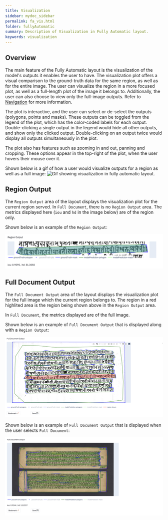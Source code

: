```yaml
---
title: Visualization
sidebar: mydoc_sidebar
permalink: fa_vis.html
folder: fullyAutomatic
summary: Description of Visualization in Fully Automatic layout.
keywords: visualization
---
```


## Overview

The main feature of the Fully Automatic layout is the visualization of the model's outputs it enables the user to have. The visualization plot offers a visual comparison to the ground-truth data for the same region, as well as for the entire image. The user can visualize the region in a more focused plot, as well as a full-length plot of the image it belongs to. Additionally, the user can also choose to view only the full-image outputs. Refer to [Navigation](fa_navigation.html) for more information.

The plot is interactive, and the user can select or de-select the outputs (polygons, points and masks). These outputs can be toggled from the legend of the plot, which has the color-coded labels for each output. Double-clicking a single output in the legend would hide all other outputs, and show only the clicked output. Double-clicking on an output twice would display all outputs simultaneously in the plot.

The plot also has features such as zooming in and out, panning and cropping. These options appear in the top-right of the plot, when the user hovers their mouse over it.

Shown below is a gif of how a user would visualize outputs for a region as well as a full image:
![Gif showing visualization in fully automatic layout.](gifs/fully-automatic-layout.gif)

## Region Output

The `Region Output` area of the layout displays the visualization plot for the current region served. In `Full Document`, there is no `Region Output` area. The metrics displayed here (`iou` and `hd` in the image below) are of the region only. 

Shown below is an example of the `Region Output`:

![Region output in fully automatic.](images/fa_region.png)

## Full Document Output

The `Full Document Output` area of the layout displays the visualization plot for the full image which the current region belongs to. The region in a red highlited area is the region being shown above in the `Region Output` area. 

In `Full Document`, the metrics displayed are of the full image. 

Shown below is an example of `Full Document Output` that is displayed along with a `Region Output`:

![Full document output in fully automatic.](images/fa_document.png)

Shown below is an example of `Full Document Output` that is displayed when the user selects `Full Document`:

![Full document output without region in fully automatic.](images/fa_document_full.png)